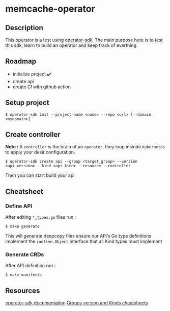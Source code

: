 # memcache-operator

## Description

This operator is a test using [operator-sdk](https://sdk.operatorframework.io/docs/). The main purpose here is to test this sdk, learn to build an operator and keep track of everthing.

## Roadmap
* initialize project :heavy_check_mark:
* create api
* create CI with github action

## Setup project

```
$ operator-sdk init --project-name <name> --repo <url> [--domain <mydomain>]
```


## Create controller
**Note :** A `controller` is the brain of an `operator`, they loop insinde `kubernetes` to apply your desir configuration.

```
$ operator-sdk create api --group <target_group> --version <api_version> --kind <api_kind> --resource --controller
```

Then you can start build your api

## Cheatsheet

### Define API
After editing `*_types.go` files run :
```
$ make generate
```
This will generate deepcopy files ensure our API’s Go type definitions implement the `runtime.Object` interface that all Kind types must implement

### Generate CRDs

After API definition run :
```
$ make manifests
```

## Resources
[operator-sdk documentation](https://sdk.operatorframework.io/docs/)
[Groups version and Kinds cheatsheets](https://book.kubebuilder.io/cronjob-tutorial/gvks.html)
